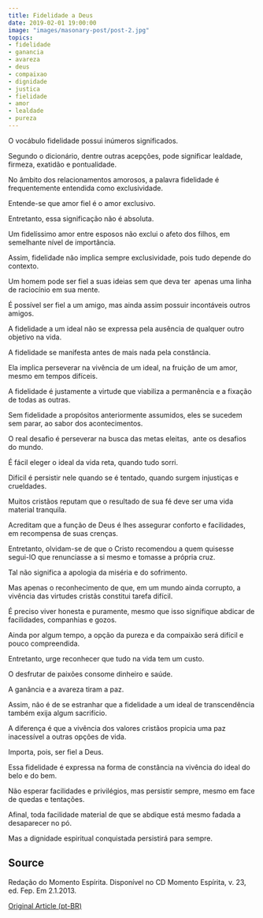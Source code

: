 ```yaml
---
title: Fidelidade a Deus
date: 2019-02-01 19:00:00
image: "images/masonary-post/post-2.jpg"
topics: 
- fidelidade
- ganancia
- avareza
- deus
- compaixao
- dignidade
- justica
- fielidade
- amor
- lealdade
- pureza
---
```



O vocábulo fidelidade possui inúmeros significados.

Segundo o dicionário, dentre outras acepções, pode significar lealdade,
firmeza, exatidão e pontualidade.

No âmbito dos relacionamentos amorosos, a palavra fidelidade é frequentemente
entendida como exclusividade.

Entende-se que amor fiel é o amor exclusivo.

Entretanto, essa significação não é absoluta.

Um fidelíssimo amor entre esposos não exclui o afeto dos filhos, em semelhante
nível de importância.

Assim, fidelidade não implica sempre exclusividade, pois tudo depende do
contexto.

Um homem pode ser fiel a suas ideias sem que deva ter  apenas uma linha de
raciocínio em sua mente.

É possível ser fiel a um amigo, mas ainda assim possuir incontáveis outros
amigos.

A fidelidade a um ideal não se expressa pela ausência de qualquer outro
objetivo na vida.

A fidelidade se manifesta antes de mais nada pela constância.

Ela implica perseverar na vivência de um ideal, na fruição de um amor, mesmo em
tempos difíceis.

A fidelidade é justamente a virtude que viabiliza a permanência e a fixação de
todas as outras.

Sem fidelidade a propósitos anteriormente assumidos, eles se sucedem sem parar,
ao sabor dos acontecimentos.

O real desafio é perseverar na busca das metas eleitas,  ante os desafios do
mundo.

É fácil eleger o ideal da vida reta, quando tudo sorri.

Difícil é persistir nele quando se é tentado, quando surgem injustiças e
crueldades.

Muitos cristãos reputam que o resultado de sua fé deve ser uma vida material
tranquila.

Acreditam que a função de Deus é lhes assegurar conforto e facilidades, em
recompensa de suas crenças.

Entretanto, olvidam-se de que o Cristo recomendou a quem quisesse segui-lO que
renunciasse a si mesmo e tomasse a própria cruz.

Tal não significa a apologia da miséria e do sofrimento.

Mas apenas o reconhecimento de que, em um mundo ainda corrupto, a vivência das
virtudes cristãs constitui tarefa difícil.

É preciso viver honesta e puramente, mesmo que isso signifique abdicar de
facilidades, companhias e gozos.

Ainda por algum tempo, a opção da pureza e da compaixão será difícil e pouco
compreendida.

Entretanto, urge reconhecer que tudo na vida tem um custo.

O desfrutar de paixões consome dinheiro e saúde.

A ganância e a avareza tiram a paz.

Assim, não é de se estranhar que a fidelidade a um ideal de transcendência
também exija algum sacrifício.

A diferença é que a vivência dos valores cristãos propicia uma paz inacessível
a outras opções de vida.

Importa, pois, ser fiel a Deus.

Essa fidelidade é expressa na forma de constância na vivência do ideal do belo
e do bem.

Não esperar facilidades e privilégios, mas persistir sempre, mesmo em face de
quedas e tentações.

Afinal, toda facilidade material de que se abdique está mesmo fadada a
desaparecer no pó.

Mas a dignidade espiritual conquistada persistirá para sempre. 
 

## Source
Redação do Momento Espírita.
Disponível no CD Momento Espírita, v. 23, ed. Fep.
Em 2.1.2013.


[Original Article (pt-BR)](http://www.momento.com.br/pt/ler_texto.php?id=2182)

